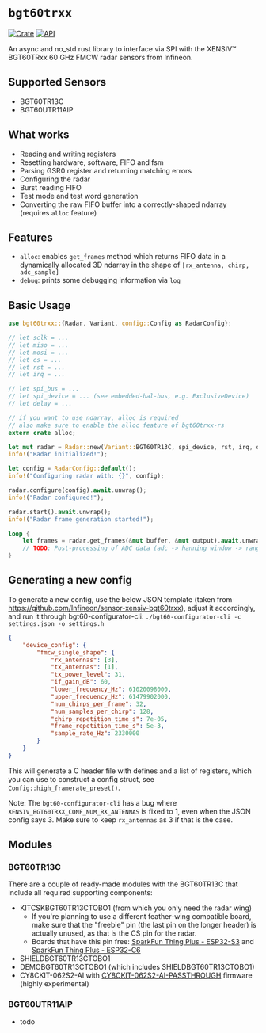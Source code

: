 # `bgt60trxx`

[![Crate](https://img.shields.io/crates/v/bgt60trxx.svg)](https://crates.io/crates/bgt60trxx)
[![API](https://docs.rs/bgt60trxx/badge.svg)](https://docs.rs/bgt60trxx)

An async and no_std rust library to interface via SPI with the XENSIV™ BGT60TRxx 60 GHz FMCW radar sensors from Infineon.

## Supported Sensors
- BGT60TR13C
- BGT60UTR11AIP

## What works
- Reading and writing registers
- Resetting hardware, software, FIFO and fsm
- Parsing GSR0 register and returning matching errors
- Configuring the radar
- Burst reading FIFO
- Test mode and test word generation
- Converting the raw FIFO buffer into a correctly-shaped ndarray (requires `alloc` feature)

## Features
- `alloc`: enables `get_frames` method which returns FIFO data in a dynamically allocated 3D ndarray in the shape of `[rx_antenna, chirp, adc_sample]`
- `debug`: prints some debugging information via `log`


## Basic Usage
```rust
use bgt60trxx::{Radar, Variant, config::Config as RadarConfig};

// let sclk = ...
// let miso = ...
// let mosi = ...
// let cs = ...
// let rst = ...
// let irq = ...

// let spi_bus = ...
// let spi_device = ... (see embedded-hal-bus, e.g. ExclusiveDevice)
// let delay = ...

// if you want to use ndarray, alloc is required
// also make sure to enable the alloc feature of bgt60trxx-rs
extern crate alloc;

let mut radar = Radar::new(Variant::BGT60TR13C, spi_device, rst, irq, delay).await.unwrap();
info!("Radar initialized!");

let config = RadarConfig::default();
info!("Configuring radar with: {}", config);

radar.configure(config).await.unwrap();
info!("Radar configured!");

radar.start().await.unwrap();
info!("Radar frame generation started!");

loop {
    let frames = radar.get_frames(&mut buffer, &mut output).await.unwrap();
    // TODO: Post-processing of ADC data (adc -> hanning window -> range fft -> doppler fft -> ...) 
}
```

## Generating a new config
To generate a new config, use the below JSON template (taken from <https://github.com/Infineon/sensor-xensiv-bgt60trxx>), adjust it accordingly, and run it through bgt60-configurator-cli:
`./bgt60-configurator-cli -c settings.json -o settings.h`

```json
{
    "device_config": {
        "fmcw_single_shape": {
            "rx_antennas": [3], 
            "tx_antennas": [1], 
            "tx_power_level": 31, 
            "if_gain_dB": 60, 
            "lower_frequency_Hz": 61020098000, 
            "upper_frequency_Hz": 61479902000, 
            "num_chirps_per_frame": 32, 
            "num_samples_per_chirp": 128, 
            "chirp_repetition_time_s": 7e-05, 
            "frame_repetition_time_s": 5e-3, 
            "sample_rate_Hz": 2330000
        }
    }
}
```

This will generate a C header file with defines and a list of registers, which you can use to construct a config struct, see `Config::high_framerate_preset()`.

Note: The `bgt60-configurator-cli` has a bug where `XENSIV_BGT60TRXX_CONF_NUM_RX_ANTENNAS` is fixed to 1, even when the JSON config says 3.
Make sure to keep `rx_antennas` as 3 if that is the case.


## Modules

### BGT60TR13C
There are a couple of ready-made modules with the BGT60TR13C that include all required supporting components:
- KITCSKBGT60TR13CTOBO1 (from which you only need the radar wing)
    - If you're planning to use a different feather-wing compatible board, make sure that the "freebie" pin (the last pin on the longer header) is actually unused, as that is the CS pin for the radar.
    - Boards that have this pin free: [SparkFun Thing Plus - ESP32-S3](https://www.sparkfun.com/sparkfun-thing-plus-esp32-s3.html) and [SparkFun Thing Plus - ESP32-C6](https://www.sparkfun.com/sparkfun-thing-plus-esp32-c6.html)
- SHIELDBGT60TR13CTOBO1
- DEMOBGT60TR13CTOBO1 (which includes SHIELDBGT60TR13CTOBO1)
- CY8CKIT-062S2-AI with [CY8CKIT-062S2-AI-PASSTHROUGH](https://github.com/thedevleon/CY8CKIT-062S2-AI-PASSTHROUGH) firmware (highly experimental)

### BGT60UTR11AIP
- todo